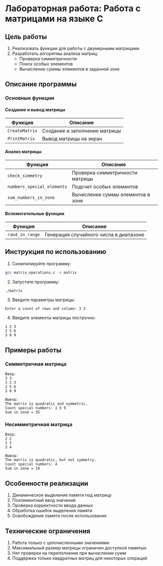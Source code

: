 # Лабораторная работа: Работа с матрицами на языке C

## Цель работы
1. Реализовать функции для работы с двумерными матрицами
2. Разработать алгоритмы анализа матриц:
   - Проверка симметричности
   - Поиск особых элементов
   - Вычисление суммы элементов в заданной зоне

## Описание программы

### Основные функции

#### Создание и вывод матрицы
| Функция         | Описание                          |
|-----------------|-----------------------------------|
| `CreateMatrix`  | Создание и заполнение матрицы     |
| `PrintMatrix`   | Вывод матрицы на экран            |

#### Анализ матрицы
| Функция                     | Описание                                  |
|-----------------------------|-------------------------------------------|
| `check_simmetry`            | Проверка симметричности матрицы           |
| `numbers_special_elements`  | Подсчет особых элементов                  |
| `sum_numbers_in_zone`       | Вычисление суммы элементов в зоне         |

#### Вспомогательные функции
| Функция         | Описание                          |
|-----------------|-----------------------------------|
| `rand_in_range` | Генерация случайного числа в диапазоне |

## Инструкция по использованию

1. Скомпилируйте программу:
```bash
gcc matrix_operations.c -o matrix
```

2. Запустите программу:
```bash
./matrix
```

3. Введите параметры матрицы:
```
Enter a count of rows and column: 3 3
```

4. Введите элементы матрицы построчно:
```
1 2 3
2 5 6
3 6 9
```

## Примеры работы

### Симметричная матрица
```
Ввод:
3 3
1 2 3
2 5 6
3 6 9

Вывод:
The matrix is quadratic and symmetric.
Count special numbers: 1 5 9 
Sum in zone = 35
```

### Несимметричная матрица
```
Ввод:
2 2
1 2
3 4

Вывод:
The matrix is quadratic, but not symmetry.
Count special numbers: 4 
Sum in zone = 10
```

## Особенности реализации
1. Динамическое выделение памяти под матрицу
2. Поэлементный ввод значений
3. Проверка корректности ввода данных
4. Обработка ошибок выделения памяти
5. Освобождение памяти после использования

## Технические ограничения
1. Работа только с целочисленными значениями
2. Максимальный размер матрицы ограничен доступной памятью
3. Нет проверки на переполнение при вычислении сумм
4. Поддержка только квадратных матриц для некоторых операций